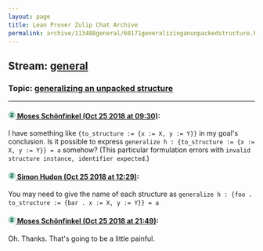 ```yaml
---
layout: page
title: Lean Prover Zulip Chat Archive 
permalink: archive/113488general/68171generalizinganunpackedstructure.html
---
```


## Stream: [general](index.html)
### Topic: [generalizing an unpacked structure](68171generalizinganunpackedstructure.html)

---

#### [![Click to go to Zulip](../../assets/img/zulip2.png) Moses Schönfinkel (Oct 25 2018 at 09:30)](https://leanprover.zulipchat.com/#narrow/stream/113488-general/topic/generalizing%20an%20unpacked%20structure/near/136460837):
I have something like `{to_structure := {x := X, y := Y}}` in my goal's conclusion. Is it possible to express `generalize h : {to_structure := {x := X, y := Y}} = a` somehow? (This particular formulation errors with `invalid structure instance, identifier expected`.)

#### [![Click to go to Zulip](../../assets/img/zulip2.png) Simon Hudon (Oct 25 2018 at 12:29)](https://leanprover.zulipchat.com/#narrow/stream/113488-general/topic/generalizing%20an%20unpacked%20structure/near/136468338):
You may need to give the name of each structure as `generalize h : {foo . to_structure := {bar . x := X, y := Y}} = a`

#### [![Click to go to Zulip](../../assets/img/zulip2.png) Moses Schönfinkel (Oct 25 2018 at 21:49)](https://leanprover.zulipchat.com/#narrow/stream/113488-general/topic/generalizing%20an%20unpacked%20structure/near/136502451):
Oh. Thanks. That's going to be a little painful.

